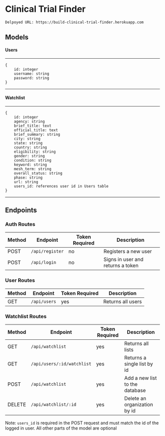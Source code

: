 # Clinical Trial Finder

`Delpoyed URL: https://build-clinical-trial-finder.herokuapp.com`

## Models

#### Users

---

```
{
    id: integer
    username: string
    password: string
}
```

---

#### Watchlist

---

```
{
    id: integer
    agency: string
    brief_title: text
    official_title: text
    brief_summary: string
    city: string
    state: string
    country: string
    eligibility: string
    gender: string
    condition: string
    keyword: string
    mesh_term: string
    overall_status: string
    phase: string
    url: string
    users_id: references user id in Users table
}
```

---

## Endpoints

### Auth Routes

| Method | Endpoint        | Token Required | Description                       |
| ------ | --------------- | -------------- | --------------------------------- |
| POST   | `/api/register` | no             | Registers a new user              |
| POST   | `/api/login`    | no             | Signs in user and returns a token |

### User Routes

| Method | Endpoint     | Token Required | Description       |
| ------ | ------------ | -------------- | ----------------- |
| GET    | `/api/users` | yes            | Returns all users |

### Watchlist Routes

| Method | Endpoint                   | Token Required | Description                    |
| ------ | -------------------------- | -------------- | ------------------------------ |
| GET    | `/api/watchlist`           | yes            | Returns all lists              |
| GET    | `/api/users/:id/watchlist` | yes            | Returns a single list by id    |
| POST   | `/api/watchlist`           | yes            | Add a new list to the database |
| DELETE | `/api/watchlist/:id`       | yes            | Delete an organization by id   |

Note: `users_id` is required in the POST request and must match the id of the logged in user. All other parts of the model are optional
